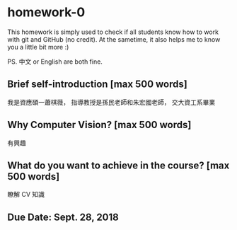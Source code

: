 # homework-0
This homework is simply used to check if all students know how to work with git and GitHub (no credit).
At the sametime, it also helps me to know you a little bit more :)

PS. 中文 or English are both fine.

## Brief self-introduction [max 500 words]
我是資應碩一蕭棋薇，
指導教授是孫民老師和朱宏國老師，
交大資工系畢業

## Why Computer Vision? [max 500 words]
有興趣

## What do you want to achieve in the course? [max 500 words]
瞭解 CV 知識

## Due Date: Sept. 28, 2018
